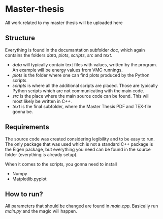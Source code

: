 # Master-thesis
All work related to my master thesis will be uploaded here

## Structure
Everything is found in the documantation subfolder *doc*, which again contains the folders *data*, *plots*, *scripts*, *src* and *text*. 

- *data* will typically contain text files with values, written by the program. An example will be energy values from VMC runnings.
- *plots* is the folder where one can find plots produced by the Python scripts. 
- *scripts* is where all the additional scripts are placed. Those are typically Python scripts which are not communicating with the main code.
- *src* is the place where the main source code can be found. This will most likely be written in C++.
- *text* is the final subfolder, where the Master Thesis PDF and TEX-file gonna be. 

## Requirements
The source code was created considering legibility and to be easy to run. The only package that was used which is not a standard C++ package is the Eigen package, but everything you need can be found in the source folder (everything is already setup). 

When it comes to the scripts, you gonna need to install
- Numpy
- Matplotlib.pyplot

## How to run?
All parameters that should be changed are found in *main.cpp*. Basically run *main.py* and the magic will happen.
